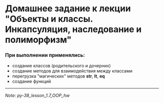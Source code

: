 # Домашнее задание к лекции "Объекты и классы. Инкапсуляция, наследование и полиморфизм"
### При выполнении применялись:
* создание классов (родительского и дочерних)
* создание методов для взаимодействия между классами
* перегрузка "магических" методов __str__, __lt__, __eq__
* создание функций
---
*Note: py-38_lesson_1.7_OOP_hw*
